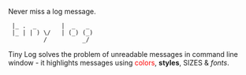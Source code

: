 Never miss a log message. 

     |_ .  _       |  _   _    
     |_ | | ) \/   | (_) (_)   
              /          _/   


Tiny Log solves the problem of unreadable messages in command line window - it highlights messages using <font color="red">colors</font>, **styles**, SIZES & *fonts*. 
